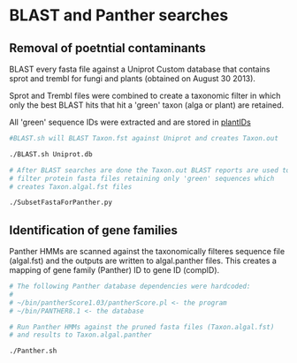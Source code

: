 BLAST and Panther searches
==========================

Removal of poetntial contaminants
---------------------------------

BLAST every fasta file against a Uniprot Custom database that contains
sprot and trembl for fungi and plants (obtained on August 30 2013). 

Sprot and Trembl files were combined to create a taxonomic filter in which 
only the best BLAST hits that hit a 'green' taxon (alga or plant) are 
retained. 

All 'green' sequence IDs were extracted and are stored in [plantIDs](https://github.com/bastodian/Dimensions/blob/master/Annotation/GeneFamily-Annotation/Blast-and-Panther-Results/plantIDs)

```bash
#BLAST.sh will BLAST Taxon.fst against Uniprot and creates Taxon.out

./BLAST.sh Uniprot.db

# After BLAST searches are done the Taxon.out BLAST reports are used to 
# filter protein fasta files retaining only 'green' sequences which 
# creates Taxon.algal.fst files

./SubsetFastaForPanther.py
```

Identification of gene families
-------------------------------

Panther HMMs are scanned against the taxonomically filteres sequence file (algal.fst)
and the outputs are written to algal.panther files. This creates a mapping of 
gene family (Panther) ID to gene ID (compID).


```bash
# The following Panther database dependencies were hardcoded:
#
# ~/bin/pantherScore1.03/pantherScore.pl <- the program
# ~/bin/PANTHER8.1 <- the database

# Run Panther HMMs against the pruned fasta files (Taxon.algal.fst) 
# and results to Taxon.algal.panther

./Panther.sh
```
